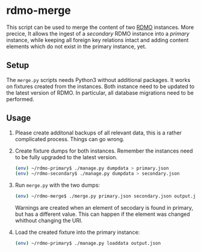 rdmo-merge
==========

This script can be used to merge the content of two [RDMO](https://github.com/rdmorganiser/rdmo) instances. More precice, It allows the ingest of a *secondary* RDMO instance into a *primary* instance, while keeping all foreign key relations intact and adding content elements which do not exist in the primary instance, yet.

Setup
-----

The `merge.py` scripts needs Python3 without additional packages. It works on fixtures created from the instances. Both instance need to be updated to the latest version of RDMO. In particular, all database migrations need to be performed.

Usage
-----

1. Please create additonal backups of all relevant data, this is a rather complicated process. Things can go wrong.

2. Create fixture dumps for both instances. Remember the instances need to be fully upgraded to the latest version.

    ```bash
    (env) ~/rdmo-primary$ ./manage.py dumpdata > primary.json
    (env) ~/rdmo-secondary$ ./manage.py dumpdata > secondary.json
    ```

3. Run `merge.py` with the two dumps:

    ```bash
    (env) ~/rdmo-merge$ ./merge.py primary.json secondary.json output.json
    ```
    
    Warnings are created when an element of secodary is found in primary, but has a different value. This can happen if the element was changed
    whithout changing the URI.

4. Load the created fixture into the primary instance:

    ```bash
    (env) ~/rdmo-primary$ ./manage.py loaddata output.json
    ```
